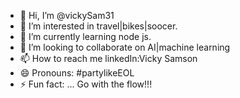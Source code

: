 - 👋 Hi, I’m @vickySam31
- 👀 I’m interested in travel|bikes|soocer.
- 🌱 I’m currently learning node js.
- 💞️ I’m looking to collaborate on AI|machine learning
- 📫 How to reach me linkedIn:Vicky Samson
- 😄 Pronouns: #partylikeEOL
- ⚡ Fun fact: ... Go with the flow!!!

<!---
vickySam31/vickySam31 is a ✨ special ✨ repository because its `README.md` (this file) appears on your GitHub profile.
You can click the Preview link to take a look at your changes.
--->
